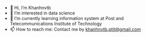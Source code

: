 - 👋 Hi, I’m Khanhnvtb
- 👀 I’m interested in data science
- 🌱 I’m currently learning information system at Post and Telecommunications Institute of Technology
- 📫 How to reach me: Contact me by khanhnvtb.ptit@gmail.com

<!---
Khanhnvtb/Khanhnvtb is a ✨ special ✨ repository because its `README.md` (this file) appears on your GitHub profile.
You can click the Preview link to take a look at your changes.
--->
